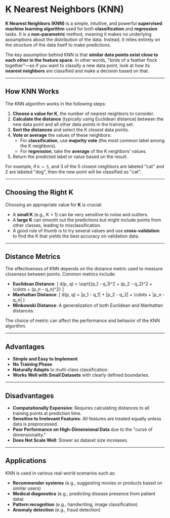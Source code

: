 # K Nearest Neighbors (KNN)

**K Nearest Neighbors (KNN)** is a simple, intuitive, and powerful **supervised machine learning algorithm** used for both **classification** and **regression** tasks. It is a **non-parametric** method, meaning it makes no underlying assumptions about the distribution of the data. Instead, it relies entirely on the structure of the data itself to make predictions.

The key assumption behind KNN is that **similar data points exist close to each other in the feature space**. In other words, "birds of a feather flock together"—so if you want to classify a new data point, look at how its **nearest neighbors** are classified and make a decision based on that.

---

## How KNN Works

The KNN algorithm works in the following steps:

1. **Choose a value for K**, the number of nearest neighbors to consider.
2. **Calculate the distance** (typically using Euclidean distance) between the new data point and all other data points in the training set.
3. **Sort the distances** and select the K closest data points.
4. **Vote or average** the values of these neighbors:
   - For **classification**, use **majority vote** (the most common label among the K neighbors).
   - For **regression**, take the **average** of the K neighbors' values.
5. Return the predicted label or value based on the result.

For example, if `K = 5`, and 3 of the 5 closest neighbors are labeled "cat" and 2 are labeled "dog", then the new point will be classified as "cat".

---

## Choosing the Right K

Choosing an appropriate value for **K** is crucial:

- A **small K** (e.g., K = 1) can be very sensitive to noise and outliers.
- A **large K** can smooth out the predictions but might include points from other classes, leading to misclassification.
- A good rule of thumb is to try several values and use **cross-validation** to find the K that yields the best accuracy on validation data.

---

## Distance Metrics

The effectiveness of KNN depends on the distance metric used to measure closeness between points. Common metrics include:

- **Euclidean Distance**: 
  \[
  d(p, q) = \sqrt{(p_1 - q_1)^2 + (p_2 - q_2)^2 + \cdots + (p_n - q_n)^2}
  \]
- **Manhattan Distance**: 
  \[
  d(p, q) = |p_1 - q_1| + |p_2 - q_2| + \cdots + |p_n - q_n|
  \]
- **Minkowski Distance**: A generalization of both Euclidean and Manhattan distances.

The choice of metric can affect the performance and behavior of the KNN algorithm.

---

## Advantages

- **Simple and Easy to Implement**
- **No Training Phase**
- **Naturally Adapts** to multi-class classification.
- **Works Well with Small Datasets** with clearly defined boundaries.

---

## Disadvantages

- **Computationally Expensive**: Requires calculating distances to all training points at prediction time.
- **Sensitive to Irrelevant Features**: All features are treated equally unless data is preprocessed.
- **Poor Performance on High-Dimensional Data** due to the "curse of dimensionality."
- **Does Not Scale Well**: Slower as dataset size increases.

---

## Applications

KNN is used in various real-world scenarios such as:

- **Recommender systems** (e.g., suggesting movies or products based on similar users)
- **Medical diagnostics** (e.g., predicting disease presence from patient data)
- **Pattern recognition** (e.g., handwriting, image classification)
- **Anomaly detection** (e.g., fraud detection)